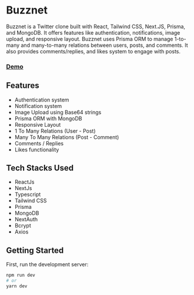 # Buzznet

Buzznet is a Twitter clone built with React, Tailwind CSS, Next.JS, Prisma, and MongoDB. It offers features like authentication, notifications, image upload, and responsive layout. Buzznet uses Prisma ORM to manage 1-to-many and many-to-many relations between users, posts, and comments. It also provides comments/replies, and likes system to engage with posts.

### [Demo](https://buzznet-tweet.vercel.app)


## Features

- Authentication system
- Notification system
- Image Upload using Base64 strings
- Prisma ORM with MongoDB
- Responsive Layout
- 1 To Many Relations (User - Post)
- Many To Many Relations (Post - Comment)
- Comments / Replies
- Likes functionality


## Tech Stacks Used

- ReactJs
- NextJs
- Typescript
- Tailwind CSS
- Prisma
- MongoDB
- NextAuth
- Bcrypt
- Axios


## Getting Started

First, run the development server:

```bash
npm run dev
# or
yarn dev
```
